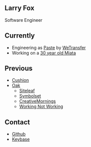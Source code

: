 ## Larry Fox

Software Engineer

## Currently

- Engineering as [Paste] by [WeTransfer]
- Working on a [30 year old Miata]

## Previous

- [Cushion](https://cushionapp.com)
- [Oak](https://oak.is)
  - [Siteleaf](https://siteleaf.com)
  - [Symbolset](https://symbolset.com)
  - [CreativeMornings](https://creativemornings.com)
  - [Working Not Working](https://workingnotworking.com)

## Contact

- [Github](https://github.com/larryfox)
- [Keybase](https://keybase.io/lf)


[Paste]: https://paste.bywetransfer.com
[WeTransfer]: https://wetransfer.com
[30 year old Miata]: /miata
